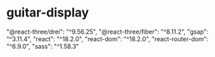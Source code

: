 # guitar-display
 "@react-three/drei": "^9.56.25",
    "@react-three/fiber": "^8.11.2",
    "gsap": "^3.11.4",
    "react": "^18.2.0",
    "react-dom": "^18.2.0",
    "react-router-dom": "^6.9.0",
    "sass": "^1.58.3"
